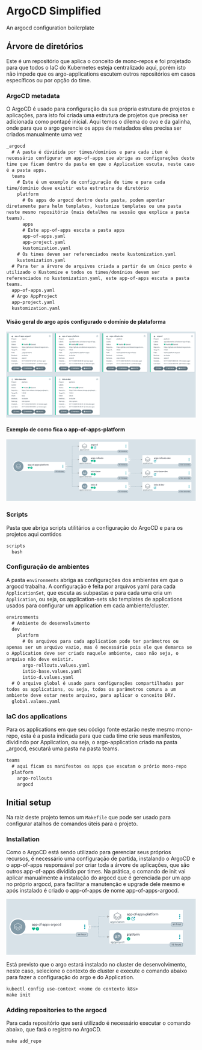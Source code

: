 # ArgoCD Simplified

An argocd configuration boilerplate

## Árvore de diretórios

Este é um repositório que aplica o conceito de mono-repos e foi projetado para que todos o IaC do Kubernetes esteja centralizado aqui, porém isto não impede que os argo-applications escutem outros repositórios em casos específicos ou por opção do time.

### ArgoCD metadata

O ArgoCD é usado para configuração da sua própria estrutura de projetos e aplicações, para isto foi criada uma estrutura de projetos que precisa ser adicionada como pontapé inicial. Aqui temos o dilema do ovo e da galinha, onde para que o argo gerencie os apps de metadados eles precisa ser criados manualmente uma vez

```
_argocd
  # A pasta é dividida por times/domínios e para cada item é necessário configurar um app-of-apps que abriga as configurações deste time que ficam dentro da pasta em que o Application escuta, neste caso é a pasta apps.
  teams
    # Este é um exemplo de configuração de time e para cada time/domínio deve existir esta estrutura de diretório
    platform
      # Os apps do argocd dentro desta pasta, podem apontar diretamente para helm templates, kustomize templates ou uma pasta neste mesmo repositório (mais detalhes na sessão que explica a pasta teams).
      apps
      # Este app-of-apps escuta a pasta apps
      app-of-apps.yaml
      app-project.yaml
      kustomization.yaml
    # Os times devem ser referenciados neste kustomization.yaml
    kustomization.yaml
  # Para ter a árvore de arquivos criada a partir de um único ponto é utilizado o Kustomize e todos os times/domínios devem ser referenciados no kustomization.yaml, este app-of-apps escuta a pasta teams.
  app-of-apps.yaml
  # Argo AppProject
  app-project.yaml
  kustomization.yaml
```

#### Visão geral do argo após configurado o domínio de plataforma

![base-applications](./docs/base-applications.png)

#### Exemplo de como fica o app-of-apps-platform

![app-of-apps-platform](./docs/app-of-apps-platform.png)

### Scripts

Pasta que abriga scripts utilitários a configuração do ArgoCD e para os projetos aqui contidos

```
scripts
  bash
```

### Configuração de ambientes

A pasta `environments` abriga as configurações dos ambientes em que o argocd trabalha. A configuração é feita por arquivos yaml para cada `ApplicationSet`, que escuta as subpastas e para cada uma cria um `Application`, ou seja, os application-sets são templates de applications usados para configurar um application em cada ambiente/cluster.

```
environments
  # Ambiente de desenvolvimento
  dev
    platform
      # Os arquivos para cada application pode ter parâmetros ou apenas ser um arquivo vazio, mas é necessário pois ele que demarca se o Application deve ser criado naquele ambiente, caso não seja, o arquivo não deve existir.
      argo-rollouts.values.yaml
      istio-base.values.yaml
      istio-d.values.yaml
  # O arquivo global é usado para configurações compartilhadas por todos os applications, ou seja, todos os parâmetros comuns a um ambiente deve estar neste arquivo, para aplicar o conceito DRY.
  global.values.yaml
```

### IaC dos applications

Para os applications em que seu código fonte estarão neste mesmo mono-repo, esta é a pasta indicada para que cada time crie seus manifestos, dividindo por Application, ou seja, o argo-application criado na pasta _argocd, escutará uma pasta na pasta teams.

```
teams
  # aqui ficam os manifestos os apps que escutam o prório mono-repo
  platform
    argo-rollouts
    argocd
```

## Initial setup

Na raiz deste projeto temos um `Makefile` que pode ser usado para configurar atalhos de comandos úteis para o projeto.

### Installation

Como o ArgoCD está sendo utilizado para gerenciar seus próprios recursos, é necessário uma configuração de partida, instalando o ArgoCD e o app-of-apps responsável por criar toda a árvore de aplicações, que são outros app-of-apps dividido por times.
Na prática, o comando de init vai aplicar manualmente a instalação do argocd que é gerenciada por um app no próprio argocd, para facilitar a manutenção e upgrade dele mesmo e após instalado é criado o app-of-apps de nome app-of-apps-argocd.

![app-of-apps-argocd](./docs/app-of-apps-argocd.png)

Está previsto que o argo estará instalado no cluster de desenvolvimento, neste caso, selecione o contexto do cluster e execute o comando abaixo para fazer a configuração do argo e do Application.

```
kubectl config use-context <nome do contexto k8s>
make init
```

### Adding repositories to the argocd

Para cada repositório que será utilizado é necessário executar o comando abaixo, que fará o registro no ArgoCD.

```
make add_repo
```
